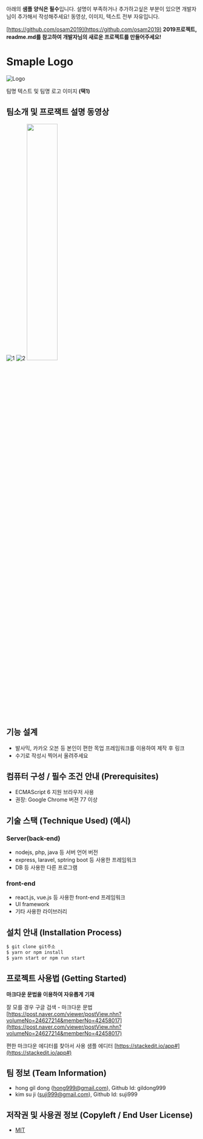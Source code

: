 아래의 **샘플 양식은 필수**입니다.
설명이 부족하거나 추가하고싶은 부분이 있으면 개발자님이 추가해서 작성해주세요!
동영상, 이미지, 텍스트 전부 자유입니다.

[https://github.com/osam2019](https://github.com/osam2019)
**2019프로젝트, readme.md를 참고하여 개발자님의 새로운 프로젝트를 만들어주세요!**

# Smaple Logo
![Logo](https://logosbynick.com/wp-content/uploads/2018/03/final-logo-example.png)

팀명 텍스트 및 팀명 로고 이미지 **(택1)**

## 팀소개 및 프로잭트 설명 동영상
![1](https://user-images.githubusercontent.com/7152483/96900965-a2f8d600-14cd-11eb-946e-3108e7ae19b2.png)
![2](https://user-images.githubusercontent.com/7152483/96900989-aa1fe400-14cd-11eb-8d8f-25b1a901d94c.png)
<img src="https://user-images.githubusercontent.com/7152483/96900997-abe9a780-14cd-11eb-80ba-b5dc3dee8e13.jpg" width="40%">


<!---
[![Watch the video](https://img.youtube.com/vi/LjX3eVQdIyk/0.jpg)](https://www.youtube.com/watch?time_continue=117&v=LjX3eVQdIyk))
--->

## 기능 설계
 -  발사믹, 카카오 오븐 등 본인이 편한 목업 프레임워크를 이용하여 제작 후 링크 
 - 수기로 작성시 찍어서 올려주세요

## 컴퓨터 구성 / 필수 조건 안내 (Prerequisites)
* ECMAScript 6 지원 브라우저 사용
* 권장: Google Chrome 버젼 77 이상

## 기술 스택 (Technique Used) (예시)
### Server(back-end)
 -  nodejs, php, java 등 서버 언어 버전 
 - express, laravel, sptring boot 등 사용한 프레임워크 
 - DB 등 사용한 다른 프로그램 
 
### front-end
 -  react.js, vue.js 등 사용한 front-end 프레임워크 
 -  UI framework
 - 기타 사용한 라이브러리

## 설치 안내 (Installation Process)
```bash
$ git clone git주소
$ yarn or npm install
$ yarn start or npm run start
```

## 프로젝트 사용법 (Getting Started)
**마크다운 문법을 이용하여 자유롭게 기재**

잘 모를 경우
구글 검색 - 마크다운 문법
[https://post.naver.com/viewer/postView.nhn?volumeNo=24627214&memberNo=42458017](https://post.naver.com/viewer/postView.nhn?volumeNo=24627214&memberNo=42458017)

 편한 마크다운 에디터를 찾아서 사용
 샘플 에디터 [https://stackedit.io/app#](https://stackedit.io/app#)
 
## 팀 정보 (Team Information)
- hong gil dong (hong999@gmail.com), Github Id: gildong999
- kim su ji (suji999@gmail.com), Github Id: suji999

## 저작권 및 사용권 정보 (Copyleft / End User License)
 * [MIT](https://github.com/osam2020-WEB/Sample-ProjectName-TeamName/blob/master/license.md)

